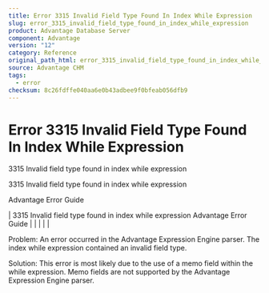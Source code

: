 ```yaml
---
title: Error 3315 Invalid Field Type Found In Index While Expression
slug: error_3315_invalid_field_type_found_in_index_while_expression
product: Advantage Database Server
component: Advantage
version: "12"
category: Reference
original_path_html: error_3315_invalid_field_type_found_in_index_while_expression.htm
source: Advantage CHM
tags:
  - error
checksum: 8c26fdffe040aa6e0b43adbee9f0bfeab056dfb9
---
```


# Error 3315 Invalid Field Type Found In Index While Expression

3315 Invalid field type found in index while expression

3315 Invalid field type found in index while expression

Advantage Error Guide

| 3315 Invalid field type found in index while expression  Advantage Error Guide |  |  |  |  |

Problem: An error occurred in the Advantage Expression Engine parser. The index while expression contained an invalid field type.

Solution: This error is most likely due to the use of a memo field within the while expression. Memo fields are not supported by the Advantage Expression Engine parser.
